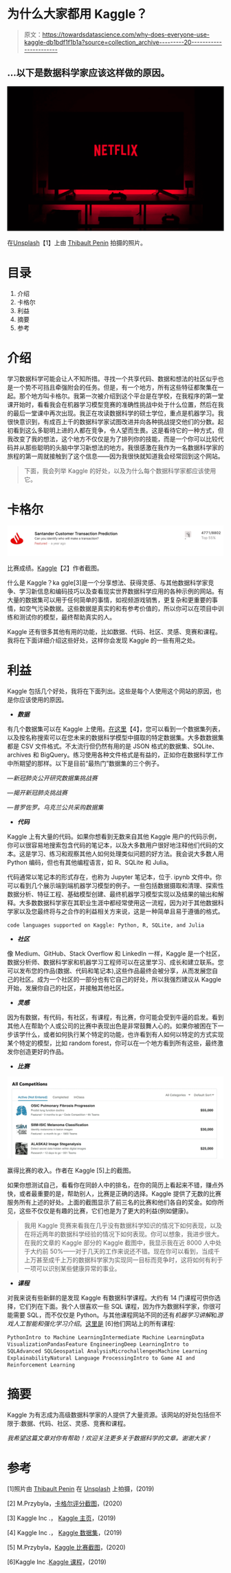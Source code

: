 # 为什么大家都用 Kaggle？

> 原文：<https://towardsdatascience.com/why-does-everyone-use-kaggle-db1bdf1f1b1a?source=collection_archive---------20----------------------->

## …以下是数据科学家应该这样做的原因。

![](img/8e1b7f2c2f8b7de8b4698f78d0da5a9e.png)

在[Unsplash](https://unsplash.com/s/photos/netflix?utm_source=unsplash&utm_medium=referral&utm_content=creditCopyText)【1】上由 [Thibault Penin](https://unsplash.com/@thibaultpenin?utm_source=unsplash&utm_medium=referral&utm_content=creditCopyText) 拍摄的照片。

# 目录

1.  介绍
2.  卡格尔
3.  利益
4.  摘要
5.  参考

# 介绍

学习数据科学可能会让人不知所措。寻找一个共享代码、数据和想法的社区似乎也是一个势不可挡且牵强附会的任务。但是，有一个地方，所有这些特征都聚集在一起。那个地方叫卡格尔。我第一次被介绍到这个平台是在学校，在我程序的第一堂课开始时，看看我会在机器学习模型竞赛的准确性挑战中处于什么位置，然后在我的最后一堂课中再次出现。我正在攻读数据科学的硕士学位，重点是机器学习。我很快意识到，有成百上千的数据科学家试图改进并向各种挑战提交他们的分数。起初看到这么多聪明上进的人都在竞争，令人望而生畏。这是看待它的一种方式，但我改变了我的想法，这个地方不仅仅是为了排列你的技能，而是一个你可以比较代码并从那些聪明的头脑中学习新想法的地方。我很感激在我作为一名数据科学家的旅程的第一周就接触到了这个信息——因为我很快就知道我会经常回到这个网站。

> 下面，我会列举 Kaggle 的好处，以及为什么每个数据科学家都应该使用它。

# 卡格尔

![](img/cd0160036121d87dae3a34869ba515f2.png)

比赛成绩。[Kaggle](https://www.kaggle.com/mprzybyla123/competitions)【2】作者截图。

什么是 Kaggle？ka ggle[3]是一个分享想法、获得灵感、与其他数据科学家竞争、学习新信息和编码技巧以及查看现实世界数据科学应用的各种示例的网站。有大量的数据集可以用于任何简单的事情，如视频游戏销售，更复杂和更重要的事情，如空气污染数据。这些数据是真实的和有参考价值的，所以你可以在项目中训练和测试你的模型，最终帮助真实的人。

Kaggle 还有很多其他有用的功能，比如数据、代码、社区、灵感、竞赛和课程。我将在下面详细介绍这些好处，这样你会发现 Kaggle 的一些有用之处。

# 利益

Kaggle 包括几个好处，我将在下面列出。这些是每个人使用这个网站的原因，也是你应该使用的原因。

*   ***数据***

有几个数据集可以在 Kaggle 上使用。[在这里](https://www.kaggle.com/datasets)【4】，您可以看到一个数据集列表，以及按名称搜索可以在您未来的数据科学模型中摄取的特定数据集。大多数数据集都是 CSV 文件格式。不太流行但仍然有用的是 JSON 格式的数据集、SQLite、archives 和 BigQuery。练习使用各种文件格式是有益的，正如你在数据科学工作中所期望的那样。以下是目前“最热门”数据集的三个例子。

*—新冠肺炎公开研究数据集挑战赛*

*—揭开新冠肺炎挑战赛*

*—普罗佐罗。乌克兰公共采购数据集*

*   ***代码***

Kaggle 上有大量的代码。如果你想看到无数来自其他 Kaggle 用户的代码示例，你可以很容易地搜索包含代码的笔记本，以及大多数用户很好地注释他们代码的文本。这是学习、练习和观察其他人如何处理类似问题的好方法。我会说大多数人用 Python 编码，但也有其他编程语言，如 R、SQLite 和 Julia。

代码通常以笔记本的形式存在，也称为 Jupyter 笔记本，位于. ipynb 文件中。你可以看到几个展示端到端机器学习模型的例子。一些包括数据摄取和清理、探索性数据分析、特征工程、基础模型创建、最终机器学习模型实现以及结果的输出和解释。大多数数据科学家在其职业生涯中都经常使用这一流程，因为对于其他数据科学家以及您最终将与之合作的利益相关方来说，这是一种简单且易于遵循的格式。

```
code languages supported on Kaggle: Python, R, SQLite, and Julia
```

*   ***社区***

像 Medium、GitHub、Stack Overflow 和 LinkedIn 一样，Kaggle 是一个社区，数据分析师、数据科学家和机器学习工程师可以在这里学习、成长和建立联系。您可以发布您的作品(数据、代码和笔记本),这些作品最终会被分享，从而发展您自己的社区。成为一个社区的一部分也有它自己的好处，所以我强烈建议从 Kaggle 开始，发展你自己的社区，并接触其他社区。

*   ***灵感***

因为有数据，有代码，有社区，有课程，有比赛，你可能会受到牛逼的启发。看到其他人在帮助个人或公司的比赛中表现出色是非常鼓舞人心的。如果你被困在下一步该学什么，或者如何执行某个特定的功能，也许看到有人如何以特定的方式实现某个特定的模型，比如 random forest，你可以在一个地方看到所有这些，最终激发你创造更好的作品。

*   ***比赛***

![](img/2f5b7f3ebd8c9043918b8c996a398fb4.png)

赢得比赛的收入。作者在 Kaggle [5]上的截图。

如果你想测试自己，看看你在同龄人中的排名，在你的简历上看起来不错，赚点外快，或者最重要的是，帮助别人，比赛是正确的选择。Kaggle 提供了无数的比赛服务所有上述的好处。上面的截图显示了前三名的比赛和他们各自的奖金。如你所见，这些不仅仅是有趣的比赛，它们也是为了更大的利益(例如健康)。

> 我用 Kaggle 竞赛来看我在几乎没有数据科学知识的情况下如何表现，以及在将近两年的数据科学经验的情况下如何表现。你可以想象，我进步很大。在我的文章的 Kaggle 部分的 Kaggle 截图中，我显示我在近 8000 人中处于大约前 50%——对于几天的工作来说还不错。现在你可以看到，当成千上万甚至成千上万的数据科学家为实现同一目标而竞争时，这将如何有利于一项可以识别某些健康异常的事业。

*   ***课程***

对我来说有些新鲜的是发现 Kaggle 有数据科学课程。大约有 14 门课程可供你选择，它们列在下面。我个人很喜欢一些 SQL 课程，因为作为数据科学家，你很可能需要 SQL，而不仅仅是 Python。与其他课程网站不同的还有*机器学习讲解*和*游戏人工智能和强化学习介绍*。[这里是](https://www.kaggle.com/learn/overview) [6]他们网站上的所有课程:

```
PythonIntro to Machine LearningIntermediate Machine LearningData VisualizationPandasFeature EngineeringDeep LearningIntro to SQLAdvanced SQLGeospatial AnalysisMicrochallengesMachine Learning ExplainabilityNatural Language ProcessingIntro to Game AI and Reinforcement Learning
```

# 摘要

Kaggle 为有志成为高级数据科学家的人提供了大量资源。该网站的好处包括但不限于:数据、代码、社区、灵感、竞赛和课程。

*我希望这篇文章对你有帮助！欢迎关注更多关于数据科学的文章。谢谢大家！*

# 参考

[1]照片由 [Thibault Penin](https://unsplash.com/@thibaultpenin?utm_source=unsplash&utm_medium=referral&utm_content=creditCopyText) 在 [Unsplash](https://unsplash.com/s/photos/netflix?utm_source=unsplash&utm_medium=referral&utm_content=creditCopyText) 上拍摄，(2019)

[2] M.Przybyla，[卡格尔评分截图](https://www.kaggle.com/mprzybyla123/competitions)，(2020)

[3] Kaggle Inc .， [Kaggle 主页](https://www.kaggle.com/)，(2019)

[4] Kaggle Inc .， [Kaggle 数据集](https://www.kaggle.com/datasets)，(2019)

[5] M.Przybyla，[Kaggle 比赛截图](https://www.kaggle.com/competitions)，(2020)

[6]Kaggle Inc .[Kaggle 课程](https://www.kaggle.com/learn/overview)，(2019)